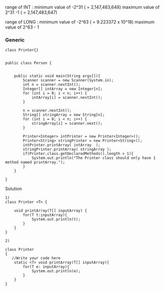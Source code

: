 

range of INT : 
minimum value of -2^31 ( = 2,147,483,648) 
maximum value of 2^31 -1 ( = 2,147,483,647)
  


range of LONG : 
minimum value of -2^63 ( = 9.223372 x 10^18)
maximum value of 2^63 - 1


### Generic
```
class Printer{}


public class Person {


    public static void main(String args[]){
        Scanner scanner = new Scanner(System.in);
        int n = scanner.nextInt();
        Integer[] intArray = new Integer[n];
        for (int i = 0; i < n; i++) {
            intArray[i] = scanner.nextInt();
        }

        n = scanner.nextInt();
        String[] stringArray = new String[n];
        for (int i = 0; i < n; i++) {
            stringArray[i] = scanner.next();
        }

        Printer<Integer> intPrinter = new Printer<Integer>();
        Printer<String> stringPrinter = new Printer<String>();
        intPrinter.printArray( intArray  );
        stringPrinter.printArray( stringArray );
        if(Printer.class.getDeclaredMethods().length > 1){
            System.out.println("The Printer class should only have 1 method named printArray.");
        }
    }

}

```

Solution
```
1)
class Printer <T> {

    void printArray(T[] inputArray) {
        for(T t:inputArray){
            System.out.println(t);
        }
    }
}

2) 

class Printer
{
   //Write your code here
 	static <T> void printArray(T[] inputArray){
		for(T e: inputArray){
			System.out.println(e);
		}
	}
}

```
